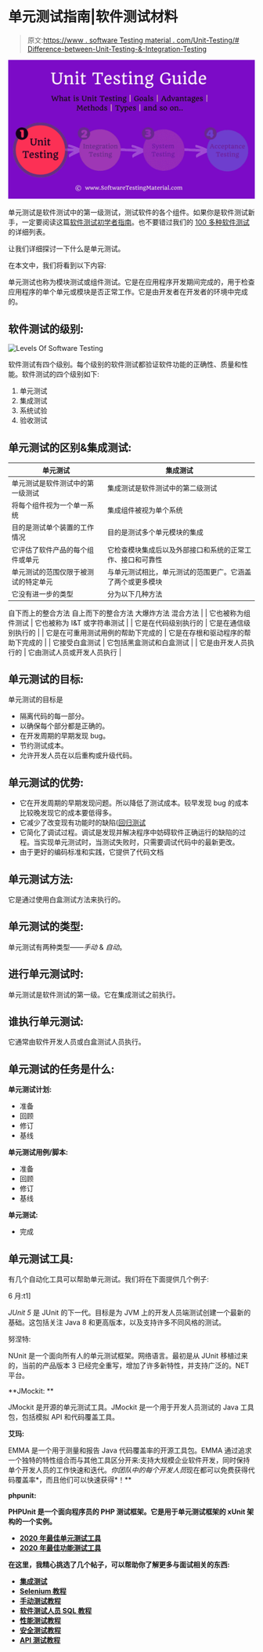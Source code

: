 # 单元测试指南|软件测试材料

> 原文:[https://www . software Testing material . com/Unit-Testing/# Difference-between-Unit-Testing-&-Integration-Testing](https://www.softwaretestingmaterial.com/unit-testing/#Difference-between-Unit-Testing-&-Integration-Testing)

![Unit Testing](img/bbdbd29cfdf652012dfaaf04c9dde1c8.png)

单元测试是软件测试中的第一级测试，测试软件的各个组件。如果你是软件测试新手，一定要阅读这篇[软件测试初学者指南](https://www.softwaretestingmaterial.com/unit-testing/)。也不要错过我们的 [100 多种软件测试](https://www.softwaretestingmaterial.com/types-of-software-testing/)的详细列表。

让我们详细探讨一下什么是单元测试。

在本文中，我们将看到以下内容:

单元测试也称为模块测试或组件测试。它是在应用程序开发期间完成的，用于检查应用程序的单个单元或模块是否正常工作。它是由开发者在开发者的环境中完成的。

## **软件测试的级别:**

![Levels Of Software Testing](img/af1a142cb80ab95174486d1edb2186ff.png)

软件测试有四个级别。每个级别的软件测试都验证软件功能的正确性、质量和性能。软件测试的四个级别如下:

1.  单元测试
2.  集成测试
3.  系统试验
4.  验收测试

## **单元测试的区别&集成测试:**

| 单元测试 | 集成测试 |
| --- | --- |
| 单元测试是软件测试中的第一级测试 | 集成测试是软件测试中的第二级测试 |
| 将每个组件视为一个单一系统 | 集成组件被视为单个系统 |
| 目的是测试单个装置的工作情况 | 目的是测试多个单元模块的集成 |
| 它评估了软件产品的每个组件或单元 | 它检查模块集成后以及外部接口和系统的正常工作、接口和可靠性 |
| 单元测试的范围仅限于被测试的特定单元 | 与单元测试相比，单元测试的范围更广。它涵盖了两个或更多模块 |
| 它没有进一步的类型 | 分为以下几种方法
自下而上的整合方法
自上而下的整合方法
大爆炸方法
混合方法
 |
| 它也被称为组件测试 | 它也被称为 I&T 或字符串测试 |
| 它是在代码级别执行的 | 它是在通信级别执行的 |
| 它是在可重用测试用例的帮助下完成的 | 它是在存根和驱动程序的帮助下完成的 |
| 它接受白盒测试 | 它包括黑盒测试和白盒测试 |
| 它是由开发人员执行的 | 它由测试人员或开发人员执行 |

## **单元测试的目标:**

单元测试的目标是

*   隔离代码的每一部分。
*   以确保每个部分都是正确的。
*   在开发周期的早期发现 bug。
*   节约测试成本。
*   允许开发人员在以后重构或升级代码。

## **单元测试的优势:**

*   它在开发周期的早期发现问题。所以降低了测试成本。较早发现 bug 的成本比较晚发现它的成本要低得多。
*   它减少了改变现有功能时的缺陷([回归测试](https://www.softwaretestingmaterial.com/regression-testing/)
*   它简化了调试过程。调试是发现并解决程序中妨碍软件正确运行的缺陷的过程。当实现单元测试时，当测试失败时，只需要调试代码中的最新更改。
*   由于更好的编码标准和实践，它提供了代码文档

## **单元测试方法:**

它是通过使用白盒测试方法来执行的。

## **单元测试的类型:**

单元测试有两种类型——*手动* & *自动*。

## **进行单元测试时:**

单元测试是软件测试的第一级。它在集成测试之前执行。

## 谁执行单元测试:

它通常由软件开发人员或白盒测试人员执行。

## **单元测试的任务是什么:**

**单元测试计划:**

*   准备
*   回顾
*   修订
*   基线

**单元测试用例/脚本:**

*   准备
*   回顾
*   修订
*   基线

**单元测试:**

*   完成

## **单元测试工具:**

有几个自动化工具可以帮助单元测试。我们将在下面提供几个例子:

6 月:t1]

*JUnit 5* 是 JUnit 的下一代。目标是为 JVM 上的开发人员端测试创建一个最新的基础。这包括关注 Java 8 和更高版本，以及支持许多不同风格的测试。

努涅特:

NUnit 是一个面向所有人的单元测试框架。网络语言。最初是从 JUnit 移植过来的，当前的产品版本 3 已经完全重写，增加了许多新特性，并支持广泛的。NET 平台。

**JMockit: **

JMockit 是开源的单元测试工具。JMockit 是一个用于开发人员测试的 Java 工具包，包括模拟 API 和代码覆盖工具。

**艾玛:**

EMMA 是一个用于测量和报告 Java 代码覆盖率的开源工具包。EMMA 通过追求一个独特的特性组合而与其他工具区分开来:支持大规模企业软件开发，同时保持单个开发人员的工作快速和迭代。*你团队中的每个开发人员*现在都可以免费获得代码覆盖率*，而且他们可以快速获得*！**

**phpunit:**

**PHPUnit 是一个面向程序员的 PHP 测试框架。它是用于单元测试框架的 xUnit 架构的一个实例。**

*   **[2020 年最佳单元测试工具](https://www.softwaretestingmaterial.com/unit-testing-tools/)**
*   **[2020 年最佳功能测试工具](https://www.softwaretestingmaterial.com/functional-testing-tools/)**

**在这里，我精心挑选了几个帖子，可以帮助你了解更多与面试相关的东西:**

*   **[集成测试](https://www.softwaretestingmaterial.com/integration-testing/)**
*   **[Selenium 教程](https://www.softwaretestingmaterial.com/selenium-tutorial/)**
*   **[手动测试教程](https://www.softwaretestingmaterial.com/manual-testing-tutorial/)**
*   **[软件测试人员 SQL 教程](https://www.softwaretestingmaterial.com/sql-tutorial-complete/)**
*   **[性能测试教程](https://www.softwaretestingmaterial.com/performance-testing-tutorial/)**
*   **[安全测试教程](https://www.softwaretestingmaterial.com/security-testing-tutorial/)**
*   **[API 测试教程](https://www.softwaretestingmaterial.com/api-testing/)**